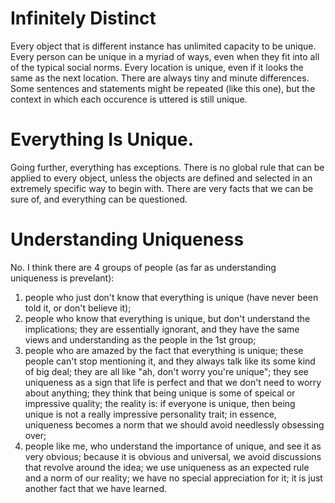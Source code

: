
# Infinitely Distinct

Every object that is different instance has unlimited capacity to be unique. Every person can be unique in a myriad of ways, even when they fit into all of the typical social norms. Every location is unique, even if it looks the same as the next location. There are always tiny and minute differences. Some sentences and statements might be repeated (like this one), but the context in which each occurence is uttered is still unique.

# Everything Is Unique.

Going further, everything has exceptions. There is no global rule that can be applied to every object, unless the objects are defined and selected in an extremely specific way to begin with. There are very facts that we can be sure of, and everything can be questioned.

# Understanding Uniqueness
No. I think there are 4 groups of people (as far as understanding uniqueness is prevelant):
1. people who just don't know that everything is unique (have never been told it, or don't believe it);
2. people who know that everything is unique, but don't understand the implications; they are essentially ignorant, and they have the same views and understanding as the people in the 1st group;
3. people who are amazed by the fact that everything is unique; these people can't stop mentioning it, and they always talk like its some kind of big deal; they are all like "ah, don't worry you're unique"; they see uniqueness as a sign that life is perfect and that we don't need to worry about anything; they think that being unique is some of speical or impressive quality; the reality is: if everyone is unique, then being unique is not a really impressive personality trait; in essence, uniqueness becomes a norm that we should avoid needlessly obsessing over;
4. people like me, who understand the importance of unique, and see it as very obvious; because it is obvious and universal, we avoid discussions that revolve around the idea; we use uniqueness as an expected rule and a norm of our reality; we have no special appreciation for it; it is just another fact that we have learned.
